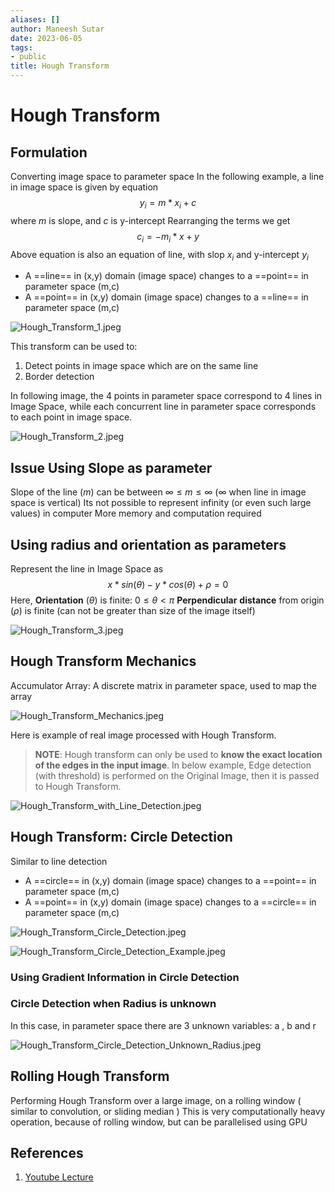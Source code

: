 ```yaml
---
aliases: []
author: Maneesh Sutar
date: 2023-06-05
tags:
- public
title: Hough Transform
---
```


# Hough Transform

## Formulation

Converting image space to parameter space
In the following example, a line in image space is given by equation
$$y_i = m*x_i + c$$
where $m$ is slope, and $c$ is y-intercept
Rearranging the terms we get
$$c_i=-m_i*x + y$$
Above equation is also an equation of line, with slop $x_i$ and y-intercept $y_i$

* A ==line== in (x,y) domain (image space) changes to a ==point== in parameter space (m,c)
* A ==point== in (x,y) domain (image space) changes to a ==line== in parameter space (m,c)

![Hough_Transform_1.jpeg](Artifacts/Hough_Transform_1.jpeg)

This transform can be used to:

1. Detect points in image space which are on the same line
1. Border detection

In following image, the 4 points in parameter space correspond to 4 lines in Image Space, while each concurrent line in parameter space corresponds to each point in image space.

![Hough_Transform_2.jpeg](Artifacts/Hough_Transform_2.jpeg)

## Issue Using Slope as parameter

Slope of the line ($m$) can be between $\infty \leq m \leq \infty$ ($\infty$ when line in image space is vertical)
Its not possible to represent infinity (or even such large values) in computer
More memory and computation required

## Using radius and orientation as parameters

Represent the line in Image Space as
$$ x*sin(\theta) - y*cos(\theta) + \rho = 0 $$
Here, **Orientation** ($\theta$) is finite: $0 \leq \theta \lt \pi$
**Perpendicular** **distance** from origin ($\rho$) is finite (can not be greater than size of the image itself)

![Hough_Transform_3.jpeg](Artifacts/Hough_Transform_3.jpeg)

## Hough Transform Mechanics

Accumulator Array: A discrete matrix in parameter space, used to map the array

![Hough_Transform_Mechanics.jpeg](Artifacts/Hough_Transform_Mechanics.jpeg)

Here is example of real image processed with Hough Transform.

 > 
 > **NOTE**: Hough transform can only be used to **know the exact location of the edges in the input image**. In below example, Edge detection (with threshold) is performed on the Original Image, then it is passed to Hough Transform.

![Hough_Transform_with_Line_Detection.jpeg](Artifacts/Hough_Transform_with_Line_Detection.jpeg)

## Hough Transform: Circle Detection

Similar to line detection

* A ==circle== in (x,y) domain (image space) changes to a ==point== in parameter space (m,c)
* A ==point== in (x,y) domain (image space) changes to a ==circle== in parameter space (m,c)

![Hough_Transform_Circle_Detection.jpeg](Artifacts/Hough_Transform_Circle_Detection.jpeg)

![Hough_Transform_Circle_Detection_Example.jpeg](Artifacts/Hough_Transform_Circle_Detection_Example.jpeg)

### Using Gradient Information in Circle Detection

### Circle Detection when Radius is unknown

In this case, in parameter space there are 3 unknown variables: a , b and r

![Hough_Transform_Circle_Detection_Unknown_Radius.jpeg](Artifacts/Hough_Transform_Circle_Detection_Unknown_Radius.jpeg)

## Rolling Hough Transform

Performing Hough Transform over a large image, on a rolling window ( similar to convolution, or sliding median )
This is very computationally heavy operation, because of rolling window, but can be parallelised using GPU

## References

1. [Youtube Lecture](https://youtu.be/XRBc_xkZREg)
